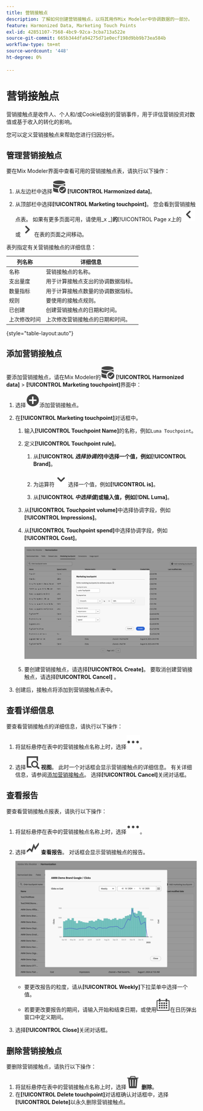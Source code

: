 ```yaml
---
title: 营销接触点
description: 了解如何创建营销接触点，以将其用作Mix Modeler中协调数据的一部分。
feature: Harmonized Data, Marketing Touch Points
exl-id: 42851107-7568-4bc9-92ca-3cba713a522e
source-git-commit: 665b344dfa94275d71e0ecf198d9bb9b73ea584b
workflow-type: tm+mt
source-wordcount: '448'
ht-degree: 0%

---
```


# 营销接触点

营销接触点是收件人、个人和/或Cookie级别的营销事件，用于评估营销投资对数值或基于收入的转化的影响。

您可以定义营销接触点来帮助您进行归因分析。

## 管理营销接触点

要在Mix Modeler界面中查看可用的营销接触点表，请执行以下操作：

1. 从左边栏中选择![DataSearch](/help/assets/icons/DataCheck.svg) **[!UICONTROL Harmonized data]**。

1. 从顶部栏中选择&#x200B;**[!UICONTROL Marketing touchpoint]**。 您会看到营销接触点表。 如果有更多页面可用，请使用&#x200B;_x _]**的**[!UICONTROL Page _x_&#x200B;上的![向左箭头](/help/assets/icons/ChevronLeft.svg)或![向右箭头](/help/assets/icons/ChevronRight.svg)在表的页面之间移动。

表列指定有关营销接触点的详细信息：

| 列名称 | 详细信息 |
| --- | ---|
| 名称 | 营销接触点的名称。 |
| 支出量度 | 用于计算接触点支出的协调数据指标。 |
| 数量指标 | 用于计算接触点数量的协调数据指标。 |
| 规则 | 要使用的接触点规则。 |
| 已创建 | 创建营销接触点的日期和时间。 |
| 上次修改时间 | 上次修改营销接触点的日期和时间。 |

{style="table-layout:auto"}

## 添加营销接触点

要添加营销接触点，请在Mix Modeler的![DataSearch](/help/assets/icons/DataCheck.svg) **[!UICONTROL Harmonized data]** > **[!UICONTROL Marketing touchpoint]**&#x200B;界面中：

1. 选择![添加](/help/assets/icons/AddCircle.svg)添加营销接触点。

1. 在&#x200B;**[!UICONTROL Marketing touchpoint]**&#x200B;对话框中。

   1. 输入&#x200B;**[!UICONTROL Touchpoint Name]**&#x200B;的名称，例如`Luma Touchpoint`。

   1. 定义&#x200B;**[!UICONTROL Touchpoint rule]**。

      1. 从&#x200B;**[!UICONTROL *选择协调的&#x200B;*]**中选择一个值，例如&#x200B;**[!UICONTROL Brand]**。

      1. 为运算符![V形](/help/assets/icons/ChevronDown.svg)选择一个值，例如&#x200B;**[!UICONTROL is]**。

      1. 从&#x200B;**[!UICONTROL *中选择值&#x200B;*]**或输入值，例如&#x200B;**[!DNL Luma]**。

   1. 从&#x200B;**[!UICONTROL Touchpoint volume]**&#x200B;中选择协调字段，例如&#x200B;**[!UICONTROL Impressions]**。

   1. 从&#x200B;**[!UICONTROL Touchpoint spend]**&#x200B;中选择协调字段，例如&#x200B;**[!UICONTROL Cost]**。

      ![营销接触点](/help/assets/create-touchpoint.png)

   1. 要创建营销接触点，请选择&#x200B;**[!UICONTROL Create]**。 要取消创建营销接触点，请选择&#x200B;**[!UICONTROL Cancel]** 。

1. 创建后，接触点将添加到营销接触点表中。


## 查看详细信息

要查看营销接触点的详细信息，请执行以下操作：

1. 将鼠标悬停在表中的营销接触点名称上时，选择![更多](/help/assets/icons/More.svg)。

1. 选择![视图](/help/assets/icons/ViewDetail.svg) **视图**。 此时一个对话框会显示营销接触点的详细信息。 有关详细信息，请参阅[添加营销接触点](#add-a-marketing-touchpoint)。 选择&#x200B;**[!UICONTROL Cancel]**&#x200B;关闭对话框。


## 查看报告

要查看营销接触点报表，请执行以下操作：

1. 将鼠标悬停在表中的营销接触点名称上时，选择![更多](/help/assets/icons/More.svg)。

1. 选择![GraphTrend](/help/assets/icons/GraphTrend.svg) **查看报告**。 对话框会显示营销接触点的报告。

   ![营销接触点视图报告](../assets/marketingtouchpoint-view-report.png)

   * 要更改报告的粒度，请从&#x200B;**[!UICONTROL Weekly]**&#x200B;下拉菜单中选择一个值。
   * 若要更改要报告的期间，请输入开始和结束日期，或使用![日历](/help/assets/icons/Calendar.svg)在日历弹出窗口中定义期间。

1. 选择&#x200B;**[!UICONTROL Close]**&#x200B;关闭对话框。

## 删除营销接触点

要删除营销接触点，请执行以下操作：

1. 将鼠标悬停在表中的营销接触点名称上时，选择![删除](/help/assets/icons/Delete.svg) **删除**。
1. 在&#x200B;**[!UICONTROL Delete touchpoint]**&#x200B;对话框确认对话框中，选择&#x200B;**[!UICONTROL Delete]**&#x200B;以永久删除营销接触点。

